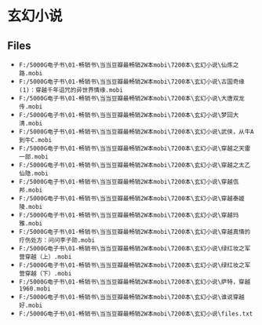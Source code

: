 # 玄幻小说

## Files

- `F:/5000G电子书\01-畅销书\当当豆瓣最畅销2W本mobi\7200本\玄幻小说\仙炼之路.mobi`
- `F:/5000G电子书\01-畅销书\当当豆瓣最畅销2W本mobi\7200本\玄幻小说\古国奇缘(1)：穿越千年诅咒的异世界情缘.mobi`
- `F:/5000G电子书\01-畅销书\当当豆瓣最畅销2W本mobi\7200本\玄幻小说\大唐双龙传.mobi`
- `F:/5000G电子书\01-畅销书\当当豆瓣最畅销2W本mobi\7200本\玄幻小说\梦回大清.mobi`
- `F:/5000G电子书\01-畅销书\当当豆瓣最畅销2W本mobi\7200本\玄幻小说\武侠，从牛A到牛C.mobi`
- `F:/5000G电子书\01-畅销书\当当豆瓣最畅销2W本mobi\7200本\玄幻小说\穿越之天雷一部.mobi`
- `F:/5000G电子书\01-畅销书\当当豆瓣最畅销2W本mobi\7200本\玄幻小说\穿越之太乙仙隐.mobi`
- `F:/5000G电子书\01-畅销书\当当豆瓣最畅销2W本mobi\7200本\玄幻小说\穿越佤邦.mobi`
- `F:/5000G电子书\01-畅销书\当当豆瓣最畅销2W本mobi\7200本\玄幻小说\穿越泰姬陵.mobi`
- `F:/5000G电子书\01-畅销书\当当豆瓣最畅销2W本mobi\7200本\玄幻小说\穿越玛雅.mobi`
- `F:/5000G电子书\01-畅销书\当当豆瓣最畅销2W本mobi\7200本\玄幻小说\穿越真情的疗伤处方：问问李子勋.mobi`
- `F:/5000G电子书\01-畅销书\当当豆瓣最畅销2W本mobi\7200本\玄幻小说\绿红妆之军营穿越（上）.mobi`
- `F:/5000G电子书\01-畅销书\当当豆瓣最畅销2W本mobi\7200本\玄幻小说\绿红妆之军营穿越（下）.mobi`
- `F:/5000G电子书\01-畅销书\当当豆瓣最畅销2W本mobi\7200本\玄幻小说\萨特，穿越1960.mobi`
- `F:/5000G电子书\01-畅销书\当当豆瓣最畅销2W本mobi\7200本\玄幻小说\谁说穿越好.mobi`
- `F:/5000G电子书\01-畅销书\当当豆瓣最畅销2W本mobi\7200本\玄幻小说\files.txt`
